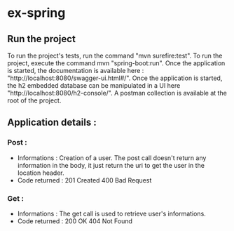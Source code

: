 # ex-spring

## Run the project

To run the project's tests, run the command "mvn surefire:test".
To run the project, execute the command mvn "spring-boot:run".
Once the application is started, the documentation is available here : "http://localhost:8080/swagger-ui.html#/".
Once the application is started, the h2 embedded database can be manipulated in a UI here "http://localhost:8080/h2-console/".
A postman collection is available at the root of the project.

## Application details : 
	
### Post : 
 - Informations :
 	Creation of a user.
	The post call doesn't return any information in the body, it just return the uri to get the user in the location header.
 - Code returned : 
   201 Created
   400 Bad Request
  
### Get : 
 - Informations :
	The get call is used to retrieve user's informations.
 - Code returned : 
   200 OK
   404 Not Found
   
   		

